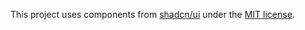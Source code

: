 This project uses components from [shadcn/ui](https://ui.shadcn.com/) under the [MIT license](https://github.com/shadcn-ui/ui/blob/main/LICENSE.md).
